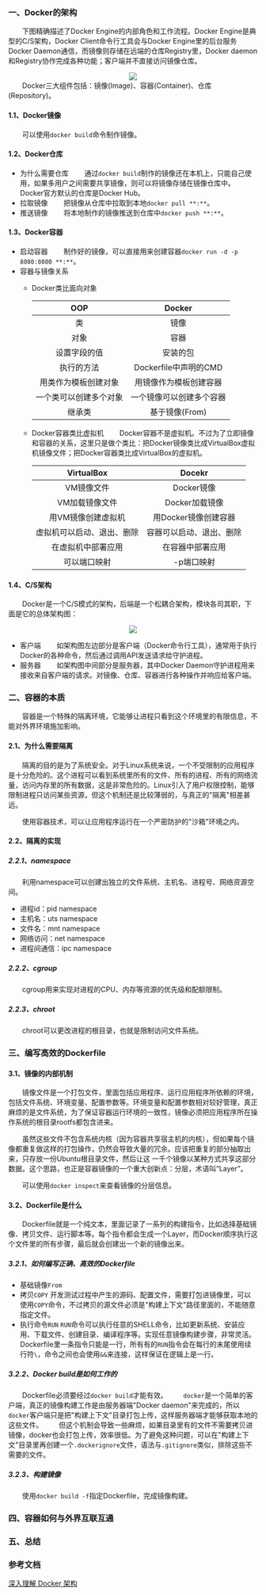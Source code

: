 ### 一、Docker的架构
&ensp;&ensp;&ensp;&ensp;下图精确描述了Docker Engine的内部角色和工作流程。Docker Engine是典型的C/S架构，Docker Client命令行工具会与Docker Engine里的后台服务Docker Daemon通信，而镜像则存储在远端的仓库Registry里，Docker daemon和Registry协作完成各种功能；客户端并不直接访问镜像仓库。
<div align=center><img src="docker架构.png"></div>
&ensp;&ensp;&ensp;&ensp;Docker三大组件包括：镜像(Image)、容器(Container)、仓库(Repository)。

#### 1.1、Docker镜像
&ensp;&ensp;&ensp;&ensp;可以使用`docker build`命令制作镜像。
#### 1.2、Docker仓库
- 为什么需要仓库
&ensp;&ensp;&ensp;&ensp;通过`docker build`制作的镜像还在本机上，只能自己使用，如果多用户之间需要共享镜像，则可以将镜像存储在镜像仓库中。Docker官方默认的仓库是Docker Hub。
- 拉取镜像
&ensp;&ensp;&ensp;&ensp;把镜像从仓库中拉取到本地`docker pull **:**`。
- 推送镜像
&ensp;&ensp;&ensp;&ensp;将本地制作的镜像推送到仓库中`docker push **:**`。
#### 1.3、Docker容器
- 启动容器
&ensp;&ensp;&ensp;&ensp;制作好的镜像，可以直接用来创建容器`docker run -d -p 8080:8080 **:**`。
- 容器与镜像关系
  - Docker类比面向对象

    | OOP                   | Docker|
    | :----:                | :----: |
    | 类                    | 镜像 |
    | 对象                  | 容器 |
    | 设置字段的值          | 安装的包 |
    | 执行的方法            | Dockerfile中声明的CMD |
    | 用类作为模板创建对象   | 用镜像作为模板创建容器 |
    | 一个类可以创建多个对象 | 一个镜像可以创建多个容器 |
    | 继承类                | 基于镜像(From) |
  
  - Docker容器类比虚拟机
&ensp;&ensp;&ensp;&ensp;Docker容器不是虚拟机。不过为了立即镜像和容器的关系，这里只是做个类比：把Docker镜像类比成VirtualBox虚拟机镜像文件；把Docker容器类比成VirtualBox的虚拟机。

    |   VirtualBox         | Docekr |
    | :----:               | :----: |
    | VM镜像文件            | Docker镜像 |
    | VM加载镜像文件         | Docker加载镜像 |
    | 用VM镜像创建虚拟机      | 用Docker镜像创建容器 |
    | 虚拟机可以启动、退出、删除 | 容器可以启动、退出、删除 |
    | 在虚拟机中部署应用 | 在容器中部署应用 |
    | 可以端口映射 | -p端口映射 |
#### 1.4、C/S架构
&ensp;&ensp;&ensp;&ensp;Docker是一个C/S模式的架构，后端是一个松耦合架构，模块各司其职，下面是它的总体架构图：
<div align=center><img src="docker cs架构.png"></div>

- 客户端
&ensp;&ensp;&ensp;&ensp;如架构图左边部分是客户端（Docker命令行工具），通常用于执行Docker的各种命令，然后通过调用API发送请求给守护进程。
- 服务器
&ensp;&ensp;&ensp;&ensp;如架构图中间部分是服务器，其中Docker Daemon守护进程用来接收来自客户端的请求。对镜像、仓库、容器进行各种操作并响应给客户端。

### 二、容器的本质
&ensp;&ensp;&ensp;&ensp;容器是一个特殊的隔离环境，它能够让进程只看到这个环境里的有限信息，不能对外界环境施加影响。

#### 2.1、为什么需要隔离
&ensp;&ensp;&ensp;&ensp;隔离的目的是为了系统安全。对于Linux系统来说，一个不受限制的应用程序是十分危险的。这个进程可以看到系统里所有的文件、所有的进程、所有的网络流量，访问内存里的所有数据，这是非常危险的。Linux引入了用户权限控制，能够限制进程只访问某些资源，但这个机制还是比较薄弱的，与真正的"隔离"相差甚远。

&ensp;&ensp;&ensp;&ensp;使用容器技术，可以让应用程序运行在一个严密防护的"沙箱"环境之内。

#### 2.2、隔离的实现
##### 2.2.1、namespace

&ensp;&ensp;&ensp;&ensp;利用namespace可以创建出独立的文件系统、主机名、进程号、网络资源空间。

- 进程id：pid namespace
- 主机名：uts namespace
- 文件名：mnt namespace
- 网络访问：net namespace
- 进程间通信：ipc namespace

##### 2.2.2、cgroup

&ensp;&ensp;&ensp;&ensp;cgroup用来实现对进程的CPU、内存等资源的优先级和配额限制。

##### 2.2.3、chroot

&ensp;&ensp;&ensp;&ensp;chroot可以更改进程的根目录，也就是限制访问文件系统。

### 三、编写高效的Dockerfile
#### 3.1、镜像的内部机制
&ensp;&ensp;&ensp;&ensp;镜像文件是一个打包文件，里面包括应用程序、运行应用程序所依赖的环境，包括文件系统、环境变量、配置参数等。环境变量和配置参数相对较好管理，真正麻烦的是文件系统，为了保证容器运行环境的一致性，镜像必须把应用程序所在操作系统的根目录rootfs都包含进来。

&ensp;&ensp;&ensp;&ensp;虽然这些文件不包含系统内核（因为容器共享宿主机的内核），但如果每个镜像都重复做这样的打包操作，仍然会导致⼤量的冗余。应该把重复的部分抽取出来，只存放⼀份Ubuntu根⽬录⽂件，然后让这
⼀千个镜像以某种⽅式共享这部分数据。这个思路，也正是容器镜像的⼀个重⼤创新点：分层，术语叫“Layer”。

&ensp;&ensp;&ensp;&ensp;可以使用`docker inspect`来查看镜像的分层信息。  

#### 3.2、Dockerfile是什么

&ensp;&ensp;&ensp;&ensp;Dockerfile就是一个纯文本，里面记录了一系列的构建指令，比如选择基础镜像、拷贝文件、运行脚本等。每个指令都会生成一个Layer，而Docker顺序执行这个文件里的所有步骤，最后就会创建出一个新的镜像出来。

##### 3.2.1、如何编写正确、高效的Dockerfile

- 基础镜像`From`
- 拷贝`COPY`
  开发测试过程中产生的源码、配置文件，需要打包进镜像里，可以使用`COPY`命令，不过拷贝的源文件必须是"构建上下文"路径里面的，不能随意指定文件。
- 执行命令`RUN`
  `RUN`命令可以执行任意的SHELL命令，比如更新系统、安装应用、下载文件、创建目录、编译程序等。实现任意镜像构建步骤，非常灵活。
  Dockerfile里一条指令只能是一行，所有有的`RUN`指令会在每行的末尾使用续行符`\`，命令之间也会使用`&&`来连接，这样保证在逻辑上是一行。

##### 3.2.2、Docker build是如何工作的
&ensp;&ensp;&ensp;&ensp;Dockerfile必须要经过`docker build`才能有效。
&ensp;&ensp;&ensp;&ensp;`docker`是一个简单的客户端，真正的镜像构建工作是由服务器端"Docker daemon"来完成的，所以`docker`客户端只是把"构建上下文"目录打包上传，这样服务器端才能够获取本地的这些文件。
&ensp;&ensp;&ensp;&ensp;但这个机制会导致一些麻烦，如果目录里有的文件不需要拷贝进镜像，docker也会打包上传，效率很低。为了避免这种问题，可以在"构建上下文"目录里再创建一个`.dockerignore`文件，语法与`.gitignore`类似，排除这些不需要的文件。

##### 3.2.3、构建镜像

&ensp;&ensp;&ensp;&ensp;使用`docker build -f`指定Dockerfile，完成镜像构建。

### 四、容器如何与外界互联互通

### 五、总结

### 参考文档
[深入理解 Docker 架构](https://zhuanlan.zhihu.com/p/621046128)